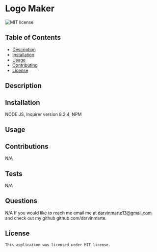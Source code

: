 # Logo Maker
  ![MIT license](https://img.shields.io/badge/license-MIT-blue)

  ## Table of Contents
  - [Description](#description)
  - [Installation](#installation)
  - [Usage](#usage)
  - [Contributing](#contributing)
  - [License](#license)

  ## Description
  


  ## Installation
  NODE JS, Inquirer version 8.2.4, NPM

  ## Usage


  ## Contributions
  N/A

  ## Tests
  N/A

  ## Questions
  N/A
  If you would like to reach me email me at darvinmarte13@gmail.com and check out my github github.com/darvinmarte.

  ## License
    
    This application was licensed under MIT license.
